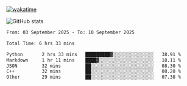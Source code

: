 [![wakatime](https://wakatime.com/badge/user/ef685785-b2de-4416-b5c6-df540c453238.svg)](https://wakatime.com/@ef685785-b2de-4416-b5c6-df540c453238)

![GitHub stats](https://github-readme-stats.vercel.app/api?username=songhahaha66)
<!--START_SECTION:waka-->

```txt
From: 03 September 2025 - To: 10 September 2025

Total Time: 6 hrs 33 mins

Python       2 hrs 33 mins   █████████▓░░░░░░░░░░░░░░░   38.91 %
Markdown     1 hr 11 mins    ████▓░░░░░░░░░░░░░░░░░░░░   18.11 %
JSON         32 mins         ██░░░░░░░░░░░░░░░░░░░░░░░   08.30 %
C++          32 mins         ██░░░░░░░░░░░░░░░░░░░░░░░   08.28 %
Other        29 mins         ██░░░░░░░░░░░░░░░░░░░░░░░   07.38 %
```

<!--END_SECTION:waka-->
